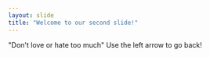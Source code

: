 ```yaml
---
layout: slide
title: "Welcome to our second slide!"
---
```

"Don't love or hate too much"
Use the left arrow to go back!
